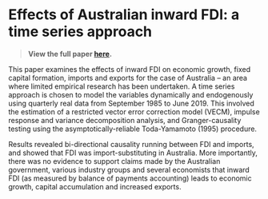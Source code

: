# Effects of Australian inward FDI: a time series approach

> **View the full paper [here](pages-assets/fdi/aus-ifdi.pdf).**

This paper examines the effects of inward FDI on economic growth, fixed capital
formation, imports and exports for the case of Australia – an area where limited
empirical research has been undertaken. A time series approach is chosen to model the variables dynamically and endogenously using quarterly real data from September 1985 to June 2019. This involved the estimation of a restricted vector error correction model (VECM), impulse response and variance decomposition analysis, and Granger-causality testing using the asymptotically-reliable Toda-Yamamoto (1995) procedure. 

Results revealed bi-directional causality running between FDI and imports, and showed that FDI was import-substituting in Australia. More importantly, there was no evidence to support claims made by the Australian government, various industry groups and several economists that inward FDI (as measured by balance of payments accounting) leads to economic growth, capital accumulation and increased exports.
